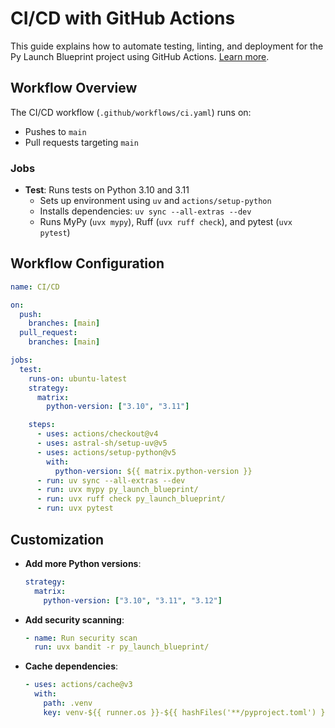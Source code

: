 <!--
Copyright (c) 2025, Steve Morin

Permission is hereby granted, free of charge, to any person obtaining a copy of this software and associated documentation files (the "Software"), to deal in the Software without restriction, including without limitation the rights to use, copy, modify, merge, publish, distribute, sublicense, and/or sell copies of the Software, and to permit persons to whom the Software is furnished to do so, subject to the following conditions:

The above copyright notice and this permission notice shall be included in all copies or substantial portions of the Software.

THE SOFTWARE IS PROVIDED "AS IS", WITHOUT WARRANTY OF ANY KIND, EXPRESS OR IMPLIED, INCLUDING BUT NOT LIMITED TO THE WARRANTIES OF MERCHANTABILITY, FITNESS FOR A PARTICULAR PURPOSE AND NONINFRINGEMENT. IN NO EVENT SHALL THE AUTHORS OR COPYRIGHT HOLDERS BE LIABLE FOR ANY CLAIM, DAMAGES OR OTHER LIABILITY, WHETHER IN AN ACTION OF CONTRACT, TORT OR OTHERWISE, ARISING FROM, OUT OF OR IN CONNECTION WITH THE SOFTWARE OR THE USE OR OTHER DEALINGS IN THE SOFTWARE.
-->
# **CI/CD with GitHub Actions**

This guide explains how to automate testing, linting, and deployment for the Py Launch Blueprint project using GitHub Actions. [Learn more](../tools/github_actions.md).

## **Workflow Overview**

The CI/CD workflow (`.github/workflows/ci.yaml`) runs on:
- Pushes to `main`
- Pull requests targeting `main`

### **Jobs**
- **Test**: Runs tests on Python 3.10 and 3.11
  - Sets up environment using `uv` and `actions/setup-python`
  - Installs dependencies: `uv sync --all-extras --dev`
  - Runs MyPy (`uvx mypy`), Ruff (`uvx ruff check`), and pytest (`uvx pytest`)

## **Workflow Configuration**

```yaml
name: CI/CD

on:
  push:
    branches: [main]
  pull_request:
    branches: [main]

jobs:
  test:
    runs-on: ubuntu-latest
    strategy:
      matrix:
        python-version: ["3.10", "3.11"]

    steps:
      - uses: actions/checkout@v4
      - uses: astral-sh/setup-uv@v5
      - uses: actions/setup-python@v5
        with:
          python-version: ${{ matrix.python-version }}
      - run: uv sync --all-extras --dev
      - run: uvx mypy py_launch_blueprint/
      - run: uvx ruff check py_launch_blueprint/
      - run: uvx pytest
```

## **Customization**

- **Add more Python versions**:
  ```yaml
  strategy:
    matrix:
      python-version: ["3.10", "3.11", "3.12"]
  ```
- **Add security scanning**:
  ```yaml
  - name: Run security scan
    run: uvx bandit -r py_launch_blueprint/
  ```
- **Cache dependencies**:
  ```yaml
  - uses: actions/cache@v3
    with:
      path: .venv
      key: venv-${{ runner.os }}-${{ hashFiles('**/pyproject.toml') }}
  ```
